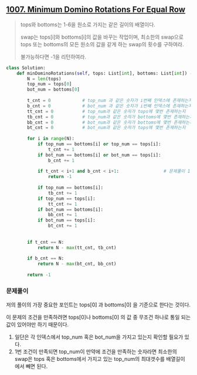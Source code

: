 ## [1007. Minimum Domino Rotations For Equal Row](https://leetcode.com/problems/minimum-domino-rotations-for-equal-row)

> tops와 bottoms는 1-6을 원소로 가지는 같은 길이의 배열이다.
>
> swap는 tops[i]와 bottoms[i]의 값을 바꾸는 작업이며, 최소한의 swap으로 tops 또는 bottoms의 모든 원소의 값을 같게 하는 swap의 횟수를 구하여라.
>
> 불가능하다면 -1을 리턴하여라. 

```python
class Solution:
    def minDominoRotations(self, tops: List[int], bottoms: List[int]) -> int:
        N = len(tops)
        top_num = tops[0]
        bot_num = bottoms[0]
        
        t_cnt = 0            # top_num 과 같은 숫자가 i번째 인덱스에 존재하는지 체크
        b_cnt = 0            # bot_num 과 같은 숫자가 i번째 인덱스에 존재하는지 체크
        tt_cnt = 0           # top_num과 같은 숫자가 tops에 몇번 존재하는지
        tb_cnt = 0           # top_num과 같은 숫자가 bottoms에 몇번 존재하는지
        bb_cnt = 0           # bot_num과 같은 숫자가 bottoms에 몇번 존재하는지
        bt_cnt = 0           # bot_num과 같은 숫자가 tops에 몇번 존재하는지
        
        for i in range(N):
            if top_num == bottoms[i] or top_num == tops[i]:
                t_cnt += 1
            if bot_num == bottoms[i] or bot_num == tops[i]:
                b_cnt += 1
            
            if t_cnt < i+1 and b_cnt < i+1:                 # 문제풀이 1번 조건에 위배되므로 바로 -1 리턴
                return -1
           	
            if top_num == bottoms[i]:
                tb_cnt += 1
            if top_num == tops[i]:
                tt_cnt += 1
            if bot_num == bottoms[i]:
                bb_cnt += 1
            if bot_num == tops[i]:
                bt_cnt += 1
            
        
        if t_cnt == N:
            return N - max(tt_cnt, tb_cnt)
        
        if b_cnt == N:
            return N - max(bt_cnt, bb_cnt)
        
        return -1
```

### 문제풀이

저의 풀이의 가장 중요한 포인트는 tops[0] 과 bottoms[0] 을 기준으로 한다는 것이다.

이 문제의 조건을 만족하려면 tops[0]나 bottoms[0] 의 값 중 무조건 하나로 통일 되는 값이 있어야만 하기 때문이다.

1. 일단은 각 인덱스에서 top_num 혹은 bot_num을 가지고 있는지 확인할 필요가 있다.
2. 1번 조건이 만족되면 top_num이 만약에 조건을 만족하는 숫자라면 최소한의 swap은 tops 혹은 bottoms에서 가지고 있는 top_num의 최대갯수를 배열길이 에서 빼면 된다.